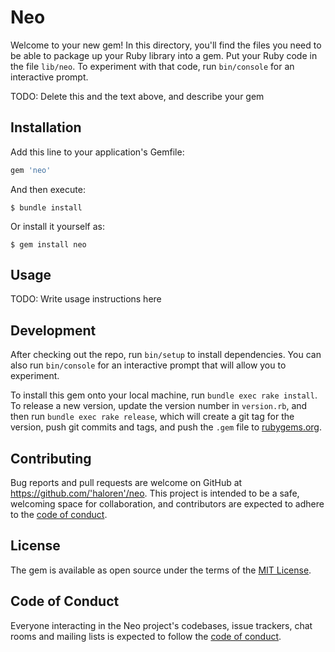# Neo

Welcome to your new gem! In this directory, you'll find the files you need to be able to package up your Ruby library into a gem. Put your Ruby code in the file `lib/neo`. To experiment with that code, run `bin/console` for an interactive prompt.

TODO: Delete this and the text above, and describe your gem

## Installation

Add this line to your application's Gemfile:

```ruby
gem 'neo'
```

And then execute:

    $ bundle install

Or install it yourself as:

    $ gem install neo

## Usage

TODO: Write usage instructions here

## Development

After checking out the repo, run `bin/setup` to install dependencies. You can also run `bin/console` for an interactive prompt that will allow you to experiment.

To install this gem onto your local machine, run `bundle exec rake install`. To release a new version, update the version number in `version.rb`, and then run `bundle exec rake release`, which will create a git tag for the version, push git commits and tags, and push the `.gem` file to [rubygems.org](https://rubygems.org).

## Contributing

Bug reports and pull requests are welcome on GitHub at https://github.com/'haloren'/neo. This project is intended to be a safe, welcoming space for collaboration, and contributors are expected to adhere to the [code of conduct](https://github.com/'haloren'/neo/blob/master/CODE_OF_CONDUCT.md).


## License

The gem is available as open source under the terms of the [MIT License](https://opensource.org/licenses/MIT).

## Code of Conduct

Everyone interacting in the Neo project's codebases, issue trackers, chat rooms and mailing lists is expected to follow the [code of conduct](https://github.com/'haloren'/neo/blob/master/CODE_OF_CONDUCT.md).
